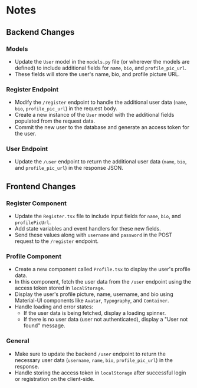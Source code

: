 # Notes

## Backend Changes

### Models

- Update the `User` model in the `models.py` file (or wherever the models are defined) to include additional fields for `name`, `bio`, and `profile_pic_url`.
- These fields will store the user's name, bio, and profile picture URL.

### Register Endpoint

- Modify the `/register` endpoint to handle the additional user data (`name`, `bio`, `profile_pic_url`) in the request body.
- Create a new instance of the `User` model with the additional fields populated from the request data.
- Commit the new user to the database and generate an access token for the user.

### User Endpoint

- Update the `/user` endpoint to return the additional user data (`name`, `bio`, and `profile_pic_url`) in the response JSON.

## Frontend Changes

### Register Component

- Update the `Register.tsx` file to include input fields for `name`, `bio`, and `profilePicUrl`.
- Add state variables and event handlers for these new fields.
- Send these values along with `username` and `password` in the POST request to the `/register` endpoint.

### Profile Component

- Create a new component called `Profile.tsx` to display the user's profile data.
- In this component, fetch the user data from the `/user` endpoint using the access token stored in `localStorage`.
- Display the user's profile picture, name, username, and bio using Material-UI components like `Avatar`, `Typography`, and `Container`.
- Handle loading and error states:
  - If the user data is being fetched, display a loading spinner.
  - If there is no user data (user not authenticated), display a "User not found" message.

### General

- Make sure to update the backend `/user` endpoint to return the necessary user data (`username`, `name`, `bio`, `profile_pic_url`) in the response.
- Handle storing the access token in `localStorage` after successful login or registration on the client-side.
